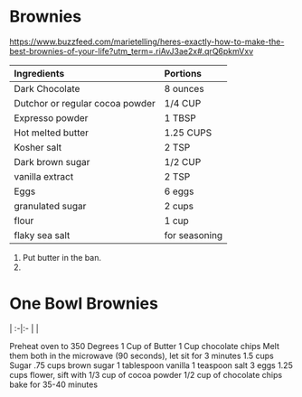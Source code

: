 # Brownies
https://www.buzzfeed.com/marietelling/heres-exactly-how-to-make-the-best-brownies-of-your-life?utm_term=.riAvJ3ae2x#.qrQ6pkmVxv


Ingredients | Portions
:-|:-
Dark Chocolate | 8 ounces
 Dutchor or regular cocoa powder| 1/4 CUP
 Expresso powder | 1 TBSP
 Hot melted butter | 1.25 CUPS
 Kosher salt | 2 TSP
 Dark brown sugar | 1/2 CUP
 vanilla extract | 2 TSP 
 Eggs | 6 eggs
 granulated sugar | 2 cups 
 flour | 1 cup 
 flaky sea salt | for seasoning


1. Put butter in the ban.
2. 




# One Bowl Brownies
 | 
:-|:-
 | 
 | 

Preheat oven to 350 Degrees
1 Cup of Butter
1 Cup chocolate chips
Melt them both in the microwave (90 seconds), let sit for 3 minutes
1.5 cups Sugar
.75 cups brown sugar
1 tablespoon vanilla
1 teaspoon salt
3 eggs
1.25 cups flower, sift with 1/3 cup of cocoa powder
1/2 cup of chocolate chips
bake for 35-40 minutes
